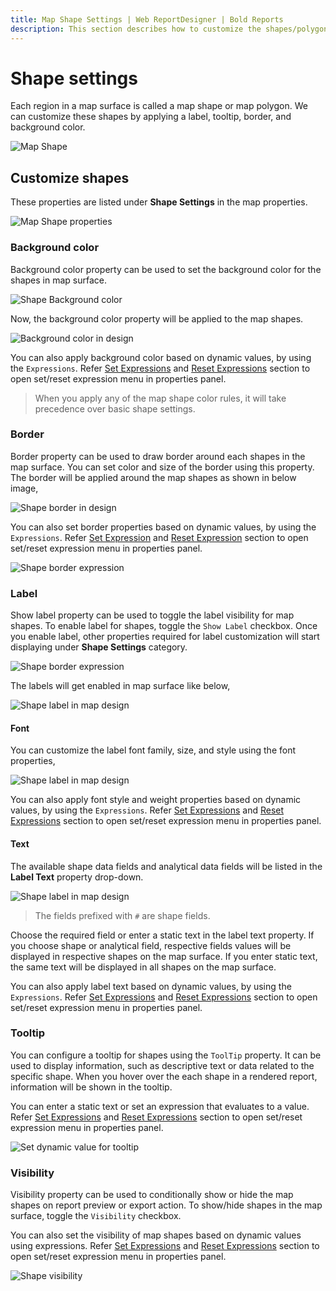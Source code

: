 ```yaml
---
title: Map Shape Settings | Web ReportDesigner | Bold Reports
description: This section describes how to customize the shapes/polygons in Map Report Item with the Bold Report Designer
---
```


# Shape settings

Each region in a map surface is called a map shape or map polygon. We can customize these shapes by applying a label, tooltip, border, and background color.

![Map Shape](/static/assets/on-premise/images/report-designer/report-items/map/shape-settings/sketch.png)

## Customize shapes

These properties are listed under **Shape Settings** in the map properties.

![Map Shape properties](/static/assets/on-premise/images/report-designer/report-items/map/shape-settings/properties.png)

### Background color

Background color property can be used to set the background color for the shapes in map surface.

![Shape Background color](/static/assets/on-premise/images/report-designer/report-items/map/shape-settings/bg-color.png)

Now, the background color property will be applied to the map shapes.

![Background color in design](/static/assets/on-premise/images/report-designer/report-items/map/shape-settings/bg-color-design.png)

You can also apply background color based on dynamic values, by using the `Expressions`. Refer [Set Expressions](/designer-guide/report-designer/compose-report/properties-panel/#set-expression) and [Reset Expressions](/designer-guide/report-designer/compose-report/properties-panel/#reset-expression) section to open set/reset expression menu in properties panel.

> When you apply any of the map shape color rules, it will take precedence over basic shape settings.

### Border

Border property can be used to draw border around each shapes in the map surface. You can set color and size of the border using this property. The border will be applied around the map shapes as shown in below image,

![Shape border in design](/static/assets/on-premise/images/report-designer/report-items/map/shape-settings/border-design.png)

You can also set border properties based on dynamic values, by using the `Expressions`. Refer [Set Expression](/designer-guide/report-designer/compose-report/properties-panel/#set-expression) and [Reset Expression](/designer-guide/report-designer/compose-report/properties-panel/#reset-expression) section to open set/reset expression menu in properties panel.

![Shape border expression](/static/assets/on-premise/images/report-designer/report-items/map/shape-settings/expression-menu.png)

### Label

Show label property can be used to toggle the label visibility for map shapes. To enable label for shapes, toggle the `Show Label` checkbox. Once you enable label, other properties required for label customization will start displaying under **Shape Settings** category.

![Shape border expression](/static/assets/on-premise/images/report-designer/report-items/map/shape-settings/label-properties.png)

The labels will get enabled in map surface like below,

![Shape label in map design](/static/assets/on-premise/images/report-designer/report-items/map/shape-settings/shape-label.png)

#### Font

You can customize the label font family, size, and style using the font properties,

![Shape label in map design](/static/assets/on-premise/images/report-designer/report-items/map/shape-settings/font-properties.png)

You can also apply font style and weight properties based on dynamic values, by using the `Expressions`. Refer [Set Expressions](/designer-guide/report-designer/compose-report/properties-panel/#set-expression) and [Reset Expressions](/designer-guide/report-designer/compose-report/properties-panel/#reset-expression) section to open set/reset expression menu in properties panel.

#### Text

The available shape data fields and analytical data fields will be listed in the **Label Text** property drop-down.

![Shape label in map design](/static/assets/on-premise/images/report-designer/report-items/map/shape-settings/label-text.png)

> The fields prefixed with `#` are shape fields.

Choose the required field or enter a static text in the label text property. If you choose shape or analytical field, respective fields values will be displayed in respective shapes on the map surface. If you enter static text, the same text will be displayed in all shapes on the map surface.

You can also apply label text based on dynamic values, by using the `Expressions`. Refer [Set Expressions](/designer-guide/report-designer/compose-report/properties-panel/#set-expression) and [Reset Expressions](/designer-guide/report-designer/compose-report/properties-panel/#reset-expression) section to open set/reset expression menu in properties panel.

### Tooltip

You can configure a tooltip for shapes using the `ToolTip` property. It can be used to display information, such as descriptive text or data related to the specific shape. When you hover over the each shape in a rendered report, information will be shown in the tooltip.

You can enter a static text or set an expression that evaluates to a value. Refer [Set Expressions](/designer-guide/report-designer/compose-report/properties-panel/#set-expression) and [Reset Expressions](/designer-guide/report-designer/compose-report/properties-panel/#reset-expression) section to open set/reset expression menu in properties panel.

![Set dynamic value for tooltip](/static/assets/on-premise/images/report-designer/report-items/map/shape-settings/tooltip.png)

### Visibility

Visibility property can be used to conditionally show or hide the map shapes on report preview or export action. To show/hide shapes in the map surface, toggle the `Visibility` checkbox.

You can also set the visibility of map shapes based on dynamic values using expressions. Refer [Set Expressions](/designer-guide/report-designer/compose-report/properties-panel/#set-expression) and [Reset Expressions](/designer-guide/report-designer/compose-report/properties-panel/#reset-expression) section to open set/reset expression menu in properties panel.

![Shape visibility](/static/assets/on-premise/images/report-designer/report-items/map/shape-settings/visibility.png)